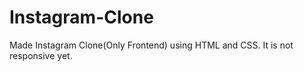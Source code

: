 # Instagram-Clone
Made Instagram Clone(Only Frontend) using HTML and CSS. It is not responsive yet.
